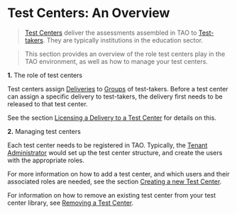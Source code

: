 <!--
created_at: 2016-12-15
authors:         
    - "Catherine Pease"
--> 


# Test Centers: An Overview


>[Test Centers](../appendix/glossary.md#test-center) deliver the assessments assembled in TAO to [Test-takers](../appendix/glossary.md#test-taker). They are typically institutions in the education sector.


>This section provides an overview of the role test centers play in the TAO environment, as well as how to manage your test centers. 


**1.** The role of test centers

Test centers assign [Deliveries](../appendix/glossary.md#delivery) to [Groups](../appendix/glossary.md#group) of test-takers. Before a test center can assign a specific delivery to test-takers, the delivery first needs to be released to that test center. 


See the section [Licensing a Delivery to a Test Center](../test-centers/licensing-a-delivery-to-a-test-center.md) for details on this.

**2.** Managing test centers

Each test center needs to be registered in TAO. Typically, the [Tenant Administrator](../appendix/glossary.md#tenant-administrator) would set up the test center structure, and create the users with the appropriate roles.

For more information on how to add a test center, and which users and their associated roles are needed, see the section [Creating a new Test Center](../test-centers/creating-a-new-test-center.md). 

For information on how to remove an existing test center from your test center library, see [Removing a Test Center](../test-centers/removing-a-test-center.md).
